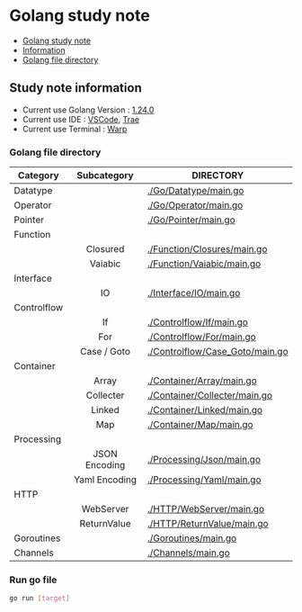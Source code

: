 # Golang study note
- [Golang study note](./README.md)
- [Information](#learn-note-information)
- [Golang file directory](#golang-file-directory)

## Study note information
- Current use Golang Version : [1.24.0](https://go.dev/dl/)
- Current use IDE : [VSCode](https://code.visualstudio.com/Download), [Trae](https://www.trae.ai/)
- Current use Terminal : [Warp](https://www.warp.dev/download)

### Golang file directory

| Category    |  Subcategory  | DIRECTORY                                                          |
| ----------- | :-----------: | ------------------------------------------------------------------ |
| Datatype    |               | [./Go/Datatype/main.go](Go/Datatype/main.go)                     |
| Operator    |               | [./Go/Operator/main.go](./Go/Operator/main.go)                     |
| Pointer     |               | [./Go/Pointer/main.go](./Go/Pointer/main.go)                       |
| Function    |               |                                                                    |
|             |   Closured    | [./Function/Closures/main.go](./Go/Function/Closures/main.go)         |
|             |    Vaiabic    | [./Function/Vaiabic/main.go](./Go/Function/Vaiabic/main.go)           |
| Interface   |               |                                                                    |
|             |      IO       | [./Interface/IO/main.go](./Go/Interface/IO/main.go)                   |
| Controlflow |               |                                                                    |
|             |      If       | [./Controlflow/If/main.go](./Go/Controlflow/If/main.go)               |
|             |      For      | [./Controlflow/For/main.go](./Go/Controlflow/For/main.go)             |
|             |  Case / Goto  | [./Controlflow/Case_Goto/main.go](./Go/Controlflow/Case_Goto/main.go) |
| Container   |               |                                                                    |
|             |     Array     | [./Container/Array/main.go](./Go/Container/Array/main.go)             |
|             |   Collecter   | [./Container/Collecter/main.go](./Go/Container/Collecter/main.go)     |
|             |    Linked     | [./Container/Linked/main.go](./Go/Container/Linked/main.go)           |
|             |      Map      | [./Container/Map/main.go](./Go/Container/Map/main.go)                 |
| Processing  |               |                                                                    |
|             | JSON Encoding | [./Processing/Json/main.go](./Go/Processing/Json/main.go)             |
|             | Yaml Encoding | [./Processing/Yaml/main.go](./Go/Processing/Yaml/main.go)             |
| HTTP        |               |                                                                    |
|             |   WebServer   | [./HTTP/WebServer/main.go](./Go/HTTP/WebServer/main.go)               |
|             |  ReturnValue  | [./HTTP/ReturnValue/main.go](./Go/HTTP/ReturnValue/main.go)           |
| Goroutines  |               | [./Goroutines/main.go](./Go/Goroutines/main.go)                       |
| Channels    |               | [./Channels/main.go](./Go/Channels/main.go)                           |


### Run go file
```bash
go run [target]
```
